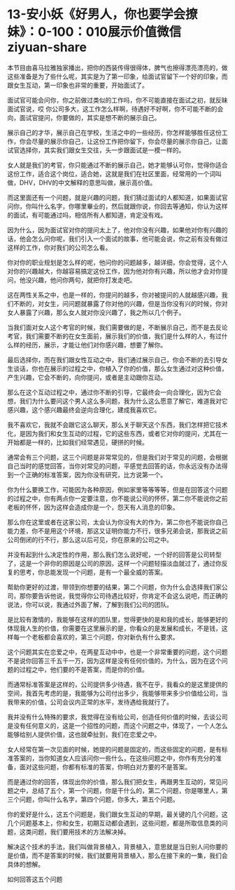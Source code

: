 # 13-安小妖《好男人，你也要学会撩妹》：0-100：010展示价值微信 ziyuan-share

本节目由喜马拉雅独家播出，把你的西装传得很得体，脾气也擦得漂亮漂亮的，做这些准备是为了些什么呢，其实是为了第一印象，给面试官留下一个好的印象，而跟女生互动，第一印象也非常的重要，开始面试了。

面试官可能会问你，你之前做过类似的工作吗，你不可能直接在面试之初，就反昧面试官说，哎 你公司多大，这工作怎么样啊，待遇好不好啊，你不可能不断的会向，面试官提问，你要做的，其实是想不断的展示自己。

展示自己的才华，展示自己在学校，生活之中的一些经历，你怎样能够胜任这份工作，你会尽量的展示你自己，让这份工作把你留下，你会尽量的展示你自己，让面试官选择你，其实我们跟女生交往，头一步跟面试是一模一样的。

女人就是我们的考官，你只能通过不断的展示自己，她才能够认可你，觉得你适合这份工作，适合这个岗位，适合她，这就是我们在社区里面，经常用的一个词叫做，DHV，DHV的中文解释的意思叫做，展示高价值。

而这里面还有一个问题，就是兴趣的问题，我们猜过面试的人都知道，如果面试官问你，你叫什么名字，你哪里畢业的，然后就跟你说，你回去等通知，你认为这样的面试，有可能通过吗，相信所有人都知道，肯定没有戏。

因为什么，因为面试官对你的提问太上了，他对你没有兴趣，如果他对你有兴趣的话，他会怎么问你呢，我们引入一个面试的故事，他可能会说，你之前有没有做过这样的工作，你对我们的公司怎么看。

你对你的职业规划是怎么样的呢，他问你的问题越多，越详细，你会觉得，这个人对你的兴趣越大，你越容易搞定这份工作，因为他对你有兴趣，所以他才会对你提问，他没兴趣，他问你两句，就把你打发走吧。

这在两性关系之中，也是一样的，你提问的越多，你对被提问的人就越感兴趣，我们不断的，对女生，问问题就暴露了你对他的兴趣，但是当你没有兴的时候，你对女人暴露了兴趣，那么女人就对你没兴趣了，我之所以几个例子。

当我们面对女人这个考官的时候，我们需要做的是，不断展示自己，而不是去反论考官，我们需要不断的在女生面前，展示我们的价值，我们是什么样的人，有过什么样的经历，展示，才能让他们对你感兴趣，想要了解你。

最后选择你，而在我们跟女性互动之中，我们通过展示自己，你会不断的去引导女生谈话，你也在展示的过程之中，你植入了你的价值，那么女生通过对这种价值，产生兴趣，它会不断的，向你提问，或者是主动跟你互动。

那么在这个互动过程之中，通过你不断的引导，它最终会一向合理化，因为它会想，我们为什么要问这个男人这么多问题，我为什么这么愿意了解它，难道我对它感兴趣，这个感兴趣最终会逆向合理化，建成我喜欢它。

我不喜欢它，我就不会跟它这么聊天，那么关于聊天这个东西，我们怎样把它技术化，是因为我们和女生互动的过程，它的这些东西，或者它对你的提问，尤其在一开始都是一样的，比如我们经常遇见，硬拼的时候。

通常会有三个问题，这三个问题是非常常见的，但是我们对于常见的问题，会根据自己当时的感觉回答，当你对常见的问题，平感觉去回答的话，你永远没有办法得到一个正确的标准答案，因为你没有研究，比方说第一个。

你为什么要换工作，可能因为各种原因，例如家里等等等等，但是在回答这个问题的过程之中，你有两点你一定要注意，你不能说公司的怀怀，第二你不能说你之前老板的怀怀，因为这样会造成你是一个，怨天有人消息的印象。

那么你在这里或者在这家公司，太会认为你没有大的作为，第二你也不能说你自己能力差，你不是用这个环境，那这又证明你能力不行，很多兄弟会说，那我说之前公司倒闭的行不行，那么这以后可见，你在原来的公司之中。

并没有起到什么决定性的作用，那么我们怎么说好呢，一个好的回答是公司转型了，这是一个非你的原因是公司的原因，这样一个问题轻描淡血就过了，通过你反复的思考，你总能发现一个问题，是有一个最全威的答案。

帮助你更好的过渡，带领到你想要的结果，第二个问题，你为什么会选择我们家公司，那你要告诉他说，我觉得你公司待遇比较好，你肯定不会这么说吧，而正确的说法，你可以说，我通过外面了解，了解到我们公司的团队。

是比较有激情的，我能够在这样的团队里，觉得更快的是和我的成长，能够更好的体现我人生的价值，你需要在这里展示的是，你看众的是发展和成长，不是钱，这样每一个老板都会喜欢的，第三个问题，你对新仇有什么要求。

这个问题其实在恋爱之中，在两星互动中中，也是一个非常重要的问题，这个问题不是说你回答三千五千一万，因为这样是没有任何价值的，为什么，因为在这个问题的过程之中，他们要的不是答案，而是你的价值。

而通常标准答案是这样的，公司提供多少待遇，我不在乎，我看众的是这里提供的空间，我首先考虑的是，我能够为公司付出多少，我能够带来多少价值给公司，当我带来的价值，公司会议内正常的水平，发待遇给我就行了。

我并没有什么特殊的要求，我觉得在没有给公司，创造任何价值的时候，去谈公司是没有任何意义的，这是一个招性的问题，而这个问题之中，体现了，一个人怎么能够给别人提供价值，这也就牵扯到，我们在恋爱之中。

女人经常在第一次见面的时候，她提的问题是固定的，而这些固定的问题，是有标准答案的，当你知道女人应该问你一些什么，在这些问题之中，你作有充分的准备，面对这些问题，你都有标准的答案，你明白对方要的不是答案。

而是通过你的回答，体现出你的价值，那么我们把女生，再跟男生互动的，常见问题之中，总结了五个，第一个问题，你是干什么的，第二个问题，你是哪里人，第三个问题，你叫什么名字，第四个问题，你多大，第五个问题。

你的爱好是什么，这五个问题是，我们跟女生互动的早期，最关键的几个问题，这几个问题基本上，你和女生，初期互动都会遇到，这些问题，都是所取信息类的问题，这类问题，我们要用技术的方法解决掉。

解决这个技术的手法，我们叫做背景植入，背景植入，意思就是当日别人问你要的是价值，而不是答案的时候，我们就要用背景植入，那么在接下来的一集，我们会具体的想解。

如何回答这五个问题